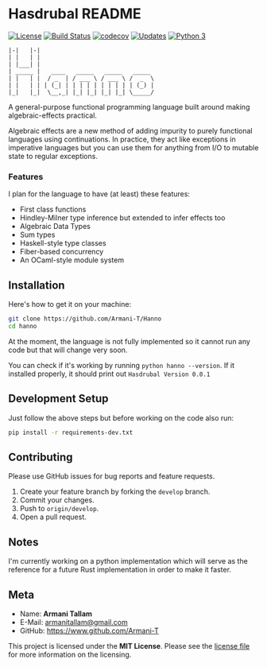 # Hasdrubal README

[![License](https://img.shields.io/github/license/Naereen/StrapDown.js.svg)](https://github.com/Naereen/StrapDown.js/blob/master/LICENSE) [![Build Status](https://travis-ci.com/Armani-T/hanno.svg?branch=main)](https://travis-ci.com/Armani-T/hanno) [![codecov](https://codecov.io/gh/Armani-T/hanno/branch/main/graph/badge.svg?token=AJVzAMeQAP)](https://codecov.io/gh/Armani-T/hanno) [![Updates](https://pyup.io/repos/github/Armani-T/hanno/shield.svg)](https://pyup.io/repos/github/Armani-T/hanno/) [![Python 3](https://pyup.io/repos/github/Armani-T/hanno/python-3-shield.svg)](https://pyup.io/repos/github/Armani-T/hanno/)

```
|-|   |-|
| |   | |
| |___| |
| _____ |   ____   _____   _____   _____
| |   | |  / _  | / ___ \ / ___ \ /  _  \
| |   | | | (_| | | | | | | | | | | (_) |
|_|   |_|  \__,_| |_| |_| |_| |_| \_____/
```

A general-purpose functional programming language built around making algebraic-effects practical.

Algebraic effects are a new method of adding impurity to purely functional languages using continuations. In practice, they act like exceptions in imperative languages but you can use them for anything from I/O to mutable state to regular exceptions.

### Features

I plan for the language to have (at least) these features:

- First class functions
- Hindley-Milner type inference but extended to infer effects too
- Algebraic Data Types
- Sum types
- Haskell-style type classes
- Fiber-based concurrency
- An OCaml-style module system

## Installation

Here's how to get it on your machine:

```bash
git clone https://github.com/Armani-T/Hanno
cd hanno
```

At the moment, the language is not fully implemented so it cannot run any code but that will change very soon.

You can check if it's working by running `python hanno --version`. If it installed properly, it should print out `Hasdrubal Version 0.0.1`

## Development Setup

Just follow  the above steps but before working on the code also run:

```bash
pip install -r requirements-dev.txt
```

## Contributing

Please use GitHub issues for bug reports and feature requests.

1. Create your feature branch by forking the `develop` branch.
3. Commit your changes.
4. Push to `origin/develop`.
5. Open a pull request.

## Notes

I'm currently working on a python implementation which will serve as the reference for a future Rust implementation in order to make it faster.

## Meta

- Name: **Armani Tallam**
- E-Mail: armanitallam@gmail.com
- GitHub: <https://www.github.com/Armani-T>

This project is licensed under the **MIT License**. Please see the [license file](LICENSE) for more information on the licensing.
